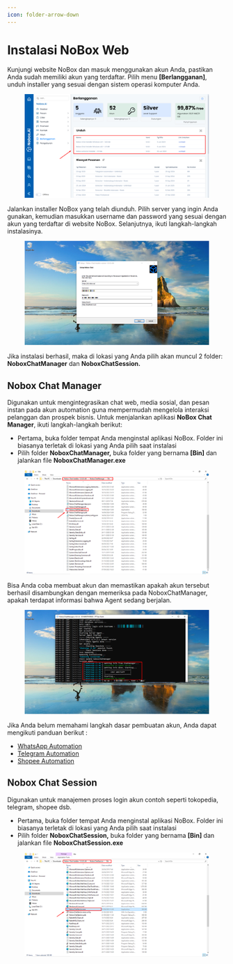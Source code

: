 ```yaml
---
icon: folder-arrow-down
---
```


# <i class="fa-regular fa-download"></i> Instalasi NoBox Web

Kunjungi website NoBox dan masuk menggunakan akun Anda, pastikan Anda sudah memiliki akun yang terdaftar. Pilih menu **\[Berlangganan]**, unduh installer yang sesuai dengan sistem operasi komputer Anda.

<figure><img src="../.gitbook/assets/Unduh Installer.png" alt=""><figcaption></figcaption></figure>

Jalankan installer NoBox yang telah diunduh. Pilih server yang ingin Anda gunakan, kemudian masukkan username dan password yang sesuai dengan akun yang terdaftar di website NoBox. Selanjutnya, ikuti langkah-langkah instalasinya.

<figure><img src="../.gitbook/assets/Setup Nobox Chat.png" alt=""><figcaption></figcaption></figure>

Jika instalasi berhasil, maka di lokasi yang Anda pilih akan muncul 2 folder: **NoboxChatManager** dan **NoboxChatSession.**

## **Nobox Chat Manager**

Digunakan untuk mengintegrasikan chat web, media sosial, dan pesan instan pada akun automation guna mempermudah mengelola interaksi pelanggan dan prospek bisnis. Untuk menjalankan aplikasi **NoBox Chat Manager**, ikuti langkah-langkah berikut:

* Pertama, buka folder tempat Anda menginstal aplikasi NoBox. Folder ini biasanya terletak di lokasi yang Anda pilih saat instalasi
* Pilih folder **NoboxChatManager,** buka folder yang bernama **\[Bin]** dan jalankan file **NoboxChatManager.exe**

<figure><img src="../.gitbook/assets/Lokasi File.png" alt=""><figcaption></figcaption></figure>

Bisa Anda coba membuat akun dan memastikan apakah akun tersebut berhasil disambungkan dengan memeriksa pada NoboxChatManager, apakah terdapat informasi bahwa Agent sedang berjalan.

<figure><img src="../.gitbook/assets/NoboxChatManager.png" alt=""><figcaption></figcaption></figure>

Jika Anda belum memahami langkah dasar pembuatan akun, Anda dapat mengikuti panduan berikut :

* [WhatsApp Automation](../automation/whatsapp.md)
* [Telegram Automation](../automation/telegram.md)
* [Shopee Automation](../automation/shopee.md)

## **Nobox Chat Session**

Digunakan untuk manajemen proses login akun contoh seperti tokopedia, telegram, shopee dsb.

* Pertama, buka folder tempat Anda menginstal aplikasi NoBox. Folder ini biasanya terletak di lokasi yang Anda pilih saat instalasi
* Pilih folder **NoboxChatSession,** buka folder yang bernama **\[Bin]** dan jalankan file **NoboxChatSession.exe**

<figure><img src="../.gitbook/assets/Lokasi File NoboxChatSession.png" alt=""><figcaption></figcaption></figure>
